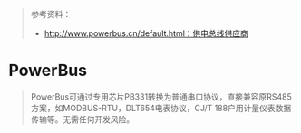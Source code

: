 > 参考资料：
>
> - http://www.powerbus.cn/default.html：供电总线供应商

# PowerBus

> PowerBus可通过专用芯片PB331转换为普通串口协议，直接兼容原RS485方案，如MODBUS-RTU，DLT654电表协议，CJ/T 188户用计量仪表数据传输等。无需任何开发风险。

